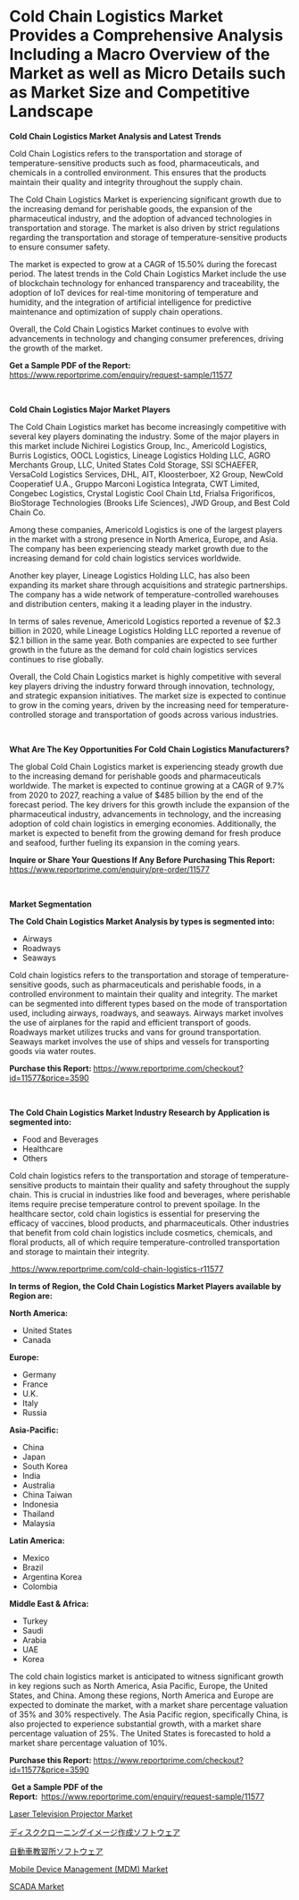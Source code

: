 <p><h1>Cold Chain Logistics Market Provides a Comprehensive Analysis Including a Macro Overview of the Market as well as Micro Details such as Market Size and Competitive Landscape</h1></p><p><strong>Cold Chain Logistics Market Analysis and Latest Trends</strong></p>
<p><p>Cold Chain Logistics refers to the transportation and storage of temperature-sensitive products such as food, pharmaceuticals, and chemicals in a controlled environment. This ensures that the products maintain their quality and integrity throughout the supply chain.</p><p>The Cold Chain Logistics Market is experiencing significant growth due to the increasing demand for perishable goods, the expansion of the pharmaceutical industry, and the adoption of advanced technologies in transportation and storage. The market is also driven by strict regulations regarding the transportation and storage of temperature-sensitive products to ensure consumer safety.</p><p>The market is expected to grow at a CAGR of 15.50% during the forecast period. The latest trends in the Cold Chain Logistics Market include the use of blockchain technology for enhanced transparency and traceability, the adoption of IoT devices for real-time monitoring of temperature and humidity, and the integration of artificial intelligence for predictive maintenance and optimization of supply chain operations.</p><p>Overall, the Cold Chain Logistics Market continues to evolve with advancements in technology and changing consumer preferences, driving the growth of the market.</p></p>
<p><strong>Get a Sample PDF of the Report:&nbsp;</strong> <a href="https://www.reportprime.com/enquiry/request-sample/11577">https://www.reportprime.com/enquiry/request-sample/11577</a></p>
<p>&nbsp;</p>
<p><strong>Cold Chain Logistics Major Market Players</strong></p>
<p><p>The Cold Chain Logistics market has become increasingly competitive with several key players dominating the industry. Some of the major players in this market include Nichirei Logistics Group, Inc., Americold Logistics, Burris Logistics, OOCL Logistics, Lineage Logistics Holding LLC, AGRO Merchants Group, LLC, United States Cold Storage, SSI SCHAEFER, VersaCold Logistics Services, DHL, AIT, Kloosterboer, X2 Group, NewCold Cooperatief U.A., Gruppo Marconi Logistica Integrata, CWT Limited, Congebec Logistics, Crystal Logistic Cool Chain Ltd, Frialsa Frigorificos, BioStorage Technologies (Brooks Life Sciences), JWD Group, and Best Cold Chain Co.</p><p>Among these companies, Americold Logistics is one of the largest players in the market with a strong presence in North America, Europe, and Asia. The company has been experiencing steady market growth due to the increasing demand for cold chain logistics services worldwide. </p><p>Another key player, Lineage Logistics Holding LLC, has also been expanding its market share through acquisitions and strategic partnerships. The company has a wide network of temperature-controlled warehouses and distribution centers, making it a leading player in the industry.</p><p>In terms of sales revenue, Americold Logistics reported a revenue of $2.3 billion in 2020, while Lineage Logistics Holding LLC reported a revenue of $2.1 billion in the same year. Both companies are expected to see further growth in the future as the demand for cold chain logistics services continues to rise globally.</p><p>Overall, the Cold Chain Logistics market is highly competitive with several key players driving the industry forward through innovation, technology, and strategic expansion initiatives. The market size is expected to continue to grow in the coming years, driven by the increasing need for temperature-controlled storage and transportation of goods across various industries.</p></p>
<p>&nbsp;</p>
<p><strong>What Are The Key Opportunities For Cold Chain Logistics Manufacturers?</strong></p>
<p><p>The global Cold Chain Logistics market is experiencing steady growth due to the increasing demand for perishable goods and pharmaceuticals worldwide. The market is expected to continue growing at a CAGR of 9.7% from 2020 to 2027, reaching a value of $485 billion by the end of the forecast period. The key drivers for this growth include the expansion of the pharmaceutical industry, advancements in technology, and the increasing adoption of cold chain logistics in emerging economies. Additionally, the market is expected to benefit from the growing demand for fresh produce and seafood, further fueling its expansion in the coming years.</p></p>
<p><strong>Inquire or Share Your Questions If Any Before Purchasing This Report:</strong> <a href="https://www.reportprime.com/enquiry/pre-order/11577">https://www.reportprime.com/enquiry/pre-order/11577</a></p>
<p>&nbsp;</p>
<p><strong>Market Segmentation</strong></p>
<p><strong>The Cold Chain Logistics Market Analysis by types is segmented into:</strong></p>
<p><ul><li>Airways</li><li>Roadways</li><li>Seaways</li></ul></p>
<p><p>Cold chain logistics refers to the transportation and storage of temperature-sensitive goods, such as pharmaceuticals and perishable foods, in a controlled environment to maintain their quality and integrity. The market can be segmented into different types based on the mode of transportation used, including airways, roadways, and seaways. Airways market involves the use of airplanes for the rapid and efficient transport of goods. Roadways market utilizes trucks and vans for ground transportation. Seaways market involves the use of ships and vessels for transporting goods via water routes.</p></p>
<p><strong>Purchase this Report:&nbsp;</strong><a href="https://www.reportprime.com/checkout?id=11577&price=3590">https://www.reportprime.com/checkout?id=11577&price=3590</a></p>
<p>&nbsp;</p>
<p><strong>The Cold Chain Logistics Market Industry Research by Application is segmented into:</strong></p>
<p><ul><li>Food and Beverages</li><li>Healthcare</li><li>Others</li></ul></p>
<p><p>Cold chain logistics refers to the transportation and storage of temperature-sensitive products to maintain their quality and safety throughout the supply chain. This is crucial in industries like food and beverages, where perishable items require precise temperature control to prevent spoilage. In the healthcare sector, cold chain logistics is essential for preserving the efficacy of vaccines, blood products, and pharmaceuticals. Other industries that benefit from cold chain logistics include cosmetics, chemicals, and floral products, all of which require temperature-controlled transportation and storage to maintain their integrity.</p></p>
<p><a href="https://www.reportprime.com/cold-chain-logistics-r11577">&nbsp;https://www.reportprime.com/cold-chain-logistics-r11577</a></p>
<p><strong>In terms of Region, the Cold Chain Logistics Market Players available by Region are:</strong></p>
<p>
    <p> <strong> North America: </strong>
        <ul>
            <li>United States</li>
            <li>Canada</li>
        </ul>
        </p> 
    <p> <strong> Europe: </strong>
        <ul>
            <li>Germany</li>
            <li>France</li>
            <li>U.K.</li>
            <li>Italy</li>
            <li>Russia</li>
        </ul>
        </p> 
    <p> <strong> Asia-Pacific: </strong>
        <ul>
            <li>China</li>
            <li>Japan</li>
            <li>South Korea</li>
            <li>India</li>
            <li>Australia</li>
            <li>China Taiwan</li>
            <li>Indonesia</li>
            <li>Thailand</li>
            <li>Malaysia</li>
        </ul>
        </p> 
    <p> <strong> Latin America: </strong>
        <ul>
            <li>Mexico</li>
            <li>Brazil</li>
            <li>Argentina Korea</li>
            <li>Colombia</li>
        </ul>
        </p> 
    <p> <strong> Middle East & Africa: </strong>
        <ul>
            <li>Turkey</li>
            <li>Saudi</li>
            <li>Arabia</li>
            <li>UAE</li>
            <li>Korea</li>
        </ul>
    </p>
    </p>
<p><p>The cold chain logistics market is anticipated to witness significant growth in key regions such as North America, Asia Pacific, Europe, the United States, and China. Among these regions, North America and Europe are expected to dominate the market, with a market share percentage valuation of 35% and 30% respectively. The Asia Pacific region, specifically China, is also projected to experience substantial growth, with a market share percentage valuation of 25%. The United States is forecasted to hold a market share percentage valuation of 10%.</p></p>
<p><strong>Purchase this Report: </strong><a href="https://www.reportprime.com/checkout?id=11577&price=3590">https://www.reportprime.com/checkout?id=11577&price=3590</a></p>
<p>&nbsp;<strong>Get a Sample PDF of the Report:&nbsp;&nbsp;</strong><a href="https://www.reportprime.com/enquiry/request-sample/11577">https://www.reportprime.com/enquiry/request-sample/11577</a></p>
<p><strong></strong></p>
<p><p><a href="https://issuu.com/reportprime-2/docs/laser-television-projector-market-size-2030.pptx">Laser Television Projector Market</a></p><p><a href="https://github.com/SimeonBode1/Market-Research-Report-List-1/blob/main/827443183102.md">ディスククローニングイメージ作成ソフトウェア</a></p><p><a href="https://github.com/leigh4852023/Market-Research-Report-List-1/blob/main/944001383101.md">自動車教習所ソフトウェア</a></p><p><a href="https://github.com/ruddyyedelwadw/Market-Research-Report-List-2/blob/main/mobile-device-management-mdm-market.md">Mobile Device Management (MDM) Market</a></p><p><a href="https://github.com/lorenzaSchmeler/Market-Research-Report-List-1/blob/main/scada-market.md">SCADA Market</a></p></p>